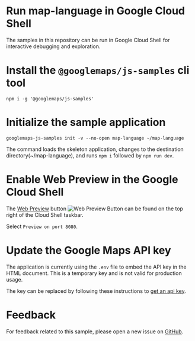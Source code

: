 # Run map-language in Google Cloud Shell

The samples in this repository can be run in Google Cloud Shell for interactive
debugging and exploration.

# Install the `@googlemaps/js-samples` cli tool

```
npm i -g '@googlemaps/js-samples'
```

# Initialize the sample application

```
googlemaps-js-samples init -v --no-open map-language ~/map-language
```

The command loads the skeleton application, changes to the destination directory(~/map-language), and runs `npm i` followed by `npm run dev`.

# Enable Web Preview in the Google Cloud Shell

The [Web Preview](https://cloud.google.com/shell/docs/using-web-preview) button <img src="https://cloud.google.com/shell/docs/images/web_preview.svg" alt="Web Preview Button">
can be found on the top right of the Cloud Shell taskbar.

Select `Preview on port 8080`.

# Update the Google Maps API key 

The application is currently using the `.env` file to embed the API key in the
HTML document. This is a temporary key and is not valid for production usage. 

The key can be replaced by following these instructions to
[get an api key](https://developers.google.com/maps/documentation/javascript/get-api-key).

# Feedback

For feedback related to this sample, please open a new issue on
[GitHub](https://github.com/googlemaps/js-samples/issues).
